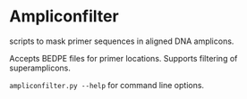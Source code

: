 # Ampliconfilter 
scripts to mask primer sequences in aligned DNA amplicons.

Accepts BEDPE files for primer locations. Supports filtering of superamplicons.

`ampliconfilter.py --help`  for command line options.
